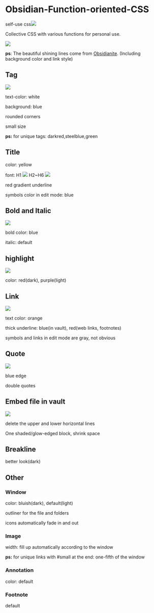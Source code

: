 # Obsidian-Function-oriented-CSS

self-use css[![](https://img.shields.io/github/v/release/tylerrrrrrr007/Obsidian-Function-oriented-CSS)](https://github.com/Tylerrrrrrr007/Obsidian-Function-oriented-CSS/releases/tag/2.0)

Collective CSS with various functions for personal use.

![](https://cdn.jsdelivr.net/gh/Tylerrrrrrr007/ImgBed/Obsidian/20210820233947.png)

**ps**: The beautiful shining lines come from [Obsidianite](https://github.com/bennyxguo/Obsidian-Obsidianite). (Including background color and link style)

## Tag
![](https://cdn.jsdelivr.net/gh/Tylerrrrrrr007/ImgBed/Obsidian/20210820230952.png)

text-color: white

background: blue

rounded corners

small size

**ps:** for unique tags: darkred,steelblue,green

## Title

color: yellow

font: H1
![](https://cdn.jsdelivr.net/gh/Tylerrrrrrr007/ImgBed/Obsidian/20210820225905.png)
H2~H6
![](https://cdn.jsdelivr.net/gh/Tylerrrrrrr007/ImgBed/Obsidian/20210820230007.png)

red gradient underline

symbols color in edit mode: blue

## Bold and Italic
![](https://cdn.jsdelivr.net/gh/Tylerrrrrrr007/ImgBed/Obsidian/20210820232739.png)

bold color: blue

italic: default

## highlight
![](https://cdn.jsdelivr.net/gh/Tylerrrrrrr007/ImgBed/Obsidian/20210820232015.png)

color: red(dark), purple(light)

## Link
![](https://cdn.jsdelivr.net/gh/Tylerrrrrrr007/ImgBed/Obsidian/20210820232356.png)

text color: orange

thick underline: blue(in vault), red(web links, footnotes)

symbols and links in edit mode are gray, not obvious

## Quote
![](https://cdn.jsdelivr.net/gh/Tylerrrrrrr007/ImgBed/Obsidian/20210820233025.png)

blue edge

double quotes

## Embed file in vault
![](https://cdn.jsdelivr.net/gh/Tylerrrrrrr007/ImgBed/Obsidian/20210820232618.png)

delete the upper and lower horizontal lines

One shaded/glow-edged block, shrink space

## Breakline

better look(dark)

## Other

### Window

color: bluish(dark), default(light)

outliner for the file and folders

icons automatically fade in and out

### Image

width: fill up automatically according to the window

**ps:** for unique links with #small at the end: one-fifth of the window

### Annotation

color: default

### Footnote

default
